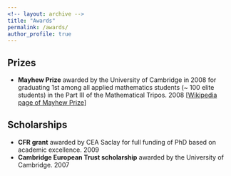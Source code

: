 ```yaml
---
<!-- layout: archive -->
title: "Awards"
permalink: /awards/
author_profile: true
---
```


## Prizes

* **Mayhew Prize** awarded by the University of Cambridge in 2008 for graduating 1st among all applied mathematics students (~ 100 elite students) in the Part III of the Mathematical Tripos. 2008 [[Wikipedia page of Mayhew Prize](https://en.wikipedia.org/wiki/Mayhew_Prize)]

## Scholarships

* **CFR grant** awarded by CEA Saclay for full funding of PhD based on academic excellence. 2009
* **Cambridge European Trust scholarship** awarded by the University of Cambridge. 2007

